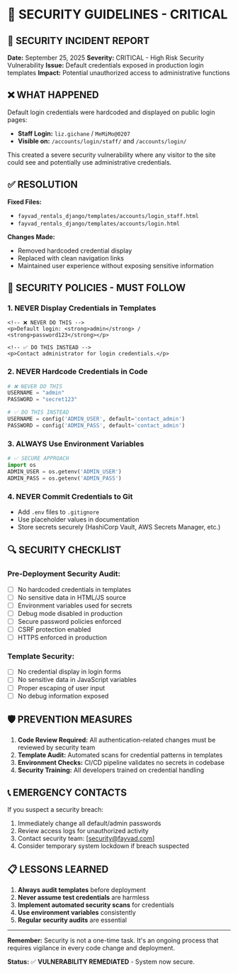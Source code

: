 # 🔐 SECURITY GUIDELINES - CRITICAL

## 🚨 SECURITY INCIDENT REPORT

**Date:** September 25, 2025
**Severity:** CRITICAL - High Risk Security Vulnerability
**Issue:** Default credentials exposed in production login templates
**Impact:** Potential unauthorized access to administrative functions

## ❌ WHAT HAPPENED

Default login credentials were hardcoded and displayed on public login pages:
- **Staff Login:** `liz.gichane` / `MeMiMo@0207`
- **Visible on:** `/accounts/login/staff/` and `/accounts/login/`

This created a severe security vulnerability where any visitor to the site could see and potentially use administrative credentials.

## ✅ RESOLUTION

**Fixed Files:**
- `fayvad_rentals_django/templates/accounts/login_staff.html`
- `fayvad_rentals_django/templates/accounts/login.html`

**Changes Made:**
- Removed hardcoded credential display
- Replaced with clean navigation links
- Maintained user experience without exposing sensitive information

## 🚫 SECURITY POLICIES - MUST FOLLOW

### 1. **NEVER** Display Credentials in Templates
```django
<!-- ❌ NEVER DO THIS -->
<p>Default login: <strong>admin</strong> / <strong>password123</strong></p>

<!-- ✅ DO THIS INSTEAD -->
<p>Contact administrator for login credentials.</p>
```

### 2. **NEVER** Hardcode Credentials in Code
```python
# ❌ NEVER DO THIS
USERNAME = "admin"
PASSWORD = "secret123"

# ✅ DO THIS INSTEAD
USERNAME = config('ADMIN_USER', default='contact_admin')
PASSWORD = config('ADMIN_PASS', default='contact_admin')
```

### 3. **ALWAYS** Use Environment Variables
```python
# ✅ SECURE APPROACH
import os
ADMIN_USER = os.getenv('ADMIN_USER')
ADMIN_PASS = os.getenv('ADMIN_PASS')
```

### 4. **NEVER** Commit Credentials to Git
- Add `.env` files to `.gitignore`
- Use placeholder values in documentation
- Store secrets securely (HashiCorp Vault, AWS Secrets Manager, etc.)

## 🔍 SECURITY CHECKLIST

### Pre-Deployment Security Audit:
- [ ] No hardcoded credentials in templates
- [ ] No sensitive data in HTML/JS source
- [ ] Environment variables used for secrets
- [ ] Debug mode disabled in production
- [ ] Secure password policies enforced
- [ ] CSRF protection enabled
- [ ] HTTPS enforced in production

### Template Security:
- [ ] No credential display in login forms
- [ ] No sensitive data in JavaScript variables
- [ ] Proper escaping of user input
- [ ] No debug information exposed

## 🛡️ PREVENTION MEASURES

1. **Code Review Required:** All authentication-related changes must be reviewed by security team
2. **Template Audit:** Automated scans for credential patterns in templates
3. **Environment Checks:** CI/CD pipeline validates no secrets in codebase
4. **Security Training:** All developers trained on credential handling

## 📞 EMERGENCY CONTACTS

If you suspect a security breach:
1. Immediately change all default/admin passwords
2. Review access logs for unauthorized activity
3. Contact security team: [security@fayvad.com]
4. Consider temporary system lockdown if breach suspected

## 📋 LESSONS LEARNED

1. **Always audit templates** before deployment
2. **Never assume test credentials** are harmless
3. **Implement automated security scans** for credentials
4. **Use environment variables** consistently
5. **Regular security audits** are essential

---

**Remember:** Security is not a one-time task. It's an ongoing process that requires vigilance in every code change and deployment.

**Status:** ✅ **VULNERABILITY REMEDIATED** - System now secure.

